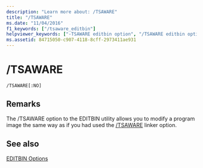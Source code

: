 ```yaml
---
description: "Learn more about: /TSAWARE"
title: "/TSAWARE"
ms.date: "11/04/2016"
f1_keywords: ["/tsaware_editbin"]
helpviewer_keywords: ["-TSAWARE editbin option", "/TSAWARE editbin option", "TSAWARE editbin option"]
ms.assetid: 84715050-c907-4118-8cff-2973411ae931
---
```

# /TSAWARE

```
/TSAWARE[:NO]
```

## Remarks

The /TSAWARE option to the EDITBIN utility allows you to modify a program image the same way as if you had used the [/TSAWARE](tsaware-create-terminal-server-aware-application.md) linker option.

## See also

[EDITBIN Options](editbin-options.md)
